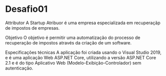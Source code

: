 # Desafio01
Attributor
A Startup Atribuor é uma empresa especializada em recuperaçãp de impostos de empresas.

Objetivo
O objetivo é permitir uma automatização do processo de recuperação de impostos através da criação de um software.

Especificações técnicas
A aplicação foi criada usando o Visual Studio 2019, e é uma aplicação Web ASP.NET Core, utilizando a versão ASP.NET Core 2.1 e é do tipo Aplicativo Web (Modelo-Exibição-Controlador) sem autenticação. 
